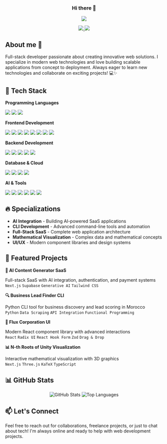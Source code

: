 <h3 align="center"> Hi there 👋</h3> 

<p align="center"> 
<img src="https://komarev.com/ghpvc/?username=khabzo&label=Profile%20views&color=0e75b6&style=flat)"> 
</p> 

<p align="center"> 
<a href="https://www.patreon.com/khabzox"> 
<img src="https://img.shields.io/badge/Patreon-F96854?style=for-the-badge&logo=patreon&logoColor=white" /> 
</a> 
<a href="https://www.buymeacoffee.com/khabzox"> 
<img src="https://img.shields.io/badge/Buy%20Me%20a%20Coffee-ffdd00?style=for-the-badge&logo=buy-me-a-coffee&logoColor=black" /> 
</a> 
</p> 

## About me :dizzy:
 
Full-stack developer passionate about creating innovative web solutions. I specialize in modern web technologies and love building scalable applications from concept to deployment. Always eager to learn new technologies and collaborate on exciting projects! 💻✨

## 🚀 Tech Stack

**Programming Languages**
<p>
<img src="https://img.shields.io/badge/JavaScript-F7DF1E?style=for-the-badge&logo=javascript&logoColor=black" />
<img src="https://img.shields.io/badge/TypeScript-007ACC?style=for-the-badge&logo=typescript&logoColor=white" />
<img src="https://img.shields.io/badge/Python-3776AB?style=for-the-badge&logo=python&logoColor=white" />
</p>

**Frontend Development**
<p>
<img src="https://img.shields.io/badge/HTML5-E34F26?style=for-the-badge&logo=html5&logoColor=white" />
<img src="https://img.shields.io/badge/CSS3-1572B6?style=for-the-badge&logo=css3&logoColor=white" />
<img src="https://img.shields.io/badge/React-20232A?style=for-the-badge&logo=react&logoColor=61DAFB" />
<img src="https://img.shields.io/badge/Next.js-000000?style=for-the-badge&logo=nextdotjs&logoColor=white" />
<img src="https://img.shields.io/badge/Three.js-000000?style=for-the-badge&logo=three.js&logoColor=white" />
<img src="https://img.shields.io/badge/Tailwind_CSS-38B2AC?style=for-the-badge&logo=tailwind-css&logoColor=white" />
<img src="https://img.shields.io/badge/shadcn%2Fui-000000?style=for-the-badge&logo=shadcnui&logoColor=white" />
<img src="https://img.shields.io/badge/Bootstrap-563D7C?style=for-the-badge&logo=bootstrap&logoColor=white" />
</p>

**Backend Development**
<p>
<img src="https://img.shields.io/badge/Node.js-339933?style=for-the-badge&logo=nodedotjs&logoColor=white" />
<img src="https://img.shields.io/badge/Express.js-000000?style=for-the-badge&logo=express&logoColor=white" />
<img src="https://img.shields.io/badge/FastAPI-009688?style=for-the-badge&logo=fastapi&logoColor=white" />
<img src="https://img.shields.io/badge/Python-3776AB?style=for-the-badge&logo=python&logoColor=white" />
<img src="https://img.shields.io/badge/REST_API-FF6C37?style=for-the-badge&logo=postman&logoColor=white" />
</p>

**Database & Cloud**
<p>
<img src="https://img.shields.io/badge/MongoDB-4EA94B?style=for-the-badge&logo=mongodb&logoColor=white" />
<img src="https://img.shields.io/badge/Supabase-181818?style=for-the-badge&logo=supabase&logoColor=white" />
<img src="https://img.shields.io/badge/Firebase-FFCA28?style=for-the-badge&logo=firebase&logoColor=black" />
<img src="https://img.shields.io/badge/Redis-DC382D?style=for-the-badge&logo=redis&logoColor=white" />
</p>

**AI & Tools**
<p>
<img src="https://img.shields.io/badge/Generative_AI-FF6B6B?style=for-the-badge&logo=openai&logoColor=white" />
<img src="https://img.shields.io/badge/Git-F05032?style=for-the-badge&logo=git&logoColor=white" />
<img src="https://img.shields.io/badge/Linux-FCC624?style=for-the-badge&logo=linux&logoColor=black" />
<img src="https://img.shields.io/badge/Ubuntu-E95420?style=for-the-badge&logo=ubuntu&logoColor=white" />
<img src="https://img.shields.io/badge/Figma-F24E1E?style=for-the-badge&logo=figma&logoColor=white" />
<img src="https://img.shields.io/badge/Clerk-6C47FF?style=for-the-badge&logo=clerk&logoColor=white" />
</p>

## 🔥 Specializations
 
* **AI Integration** - Building AI-powered SaaS applications
* **CLI Development** - Advanced command-line tools and automation
* **Full-Stack SaaS** - Complete web application architecture
* **Mathematical Visualization** - Complex data and mathematical concepts
* **UI/UX** - Modern component libraries and design systems
 
## 🚀 Featured Projects
 
**🤖 AI Content Generator SaaS**
 
Full-stack SaaS with AI integration, authentication, and payment systems  
`Next.js` `Supabase` `Generative AI` `Tailwind CSS`
 
**🔍 Business Lead Finder CLI**
 
Python CLI tool for business discovery and lead scoring in Morocco  
`Python` `Data Scraping` `API Integration` `Functional Programming`
 
**🎨 Flux Corporation UI**
 
Modern React component library with advanced interactions  
`React` `Radix UI` `React Hook Form` `Zod` `Drag & Drop`
 
**📊 N-th Roots of Unity Visualization**
 
Interactive mathematical visualization with 3D graphics  
`Next.js` `Three.js` `KaTeX` `TypeScript`
 
## 📊 GitHub Stats
 
<div align="center"> 
<img src="https://github-readme-stats.vercel.app/api?username=khabzox&show_icons=true&theme=radical&hide_border=true" alt="GitHub Stats" /> 
<img src="https://github-readme-stats.vercel.app/api/top-langs/?username=khabzox&layout=compact&theme=radical&hide_border=true" alt="Top Languages" /> 
</div> 

## 📫 Let's Connect
 
Feel free to reach out for collaborations, freelance projects, or just to chat about tech! I'm always online and ready to help with web development projects.
